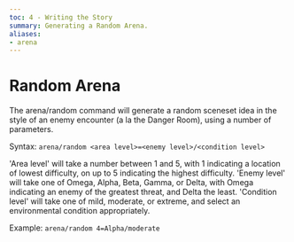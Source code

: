 ```yaml
---
toc: 4 - Writing the Story
summary: Generating a Random Arena.
aliases:
- arena
---
```

# Random Arena

The arena/random command will generate a random sceneset idea in the style of an enemy encounter (a la the Danger Room), using a number of parameters.

Syntax: `arena/random <area level>=<enemy level>/<condition level>`

'Area level' will take a number between 1 and 5, with 1 indicating a location of lowest difficulty, on up to 5 indicating the highest difficulty.
'Enemy level' will take one of Omega, Alpha, Beta, Gamma, or Delta, with Omega indicating an enemy of the greatest threat, and Delta the least.
'Condition level' will take one of mild, moderate, or extreme, and select an environmental condition appropriately.

Example: `arena/random 4=Alpha/moderate`